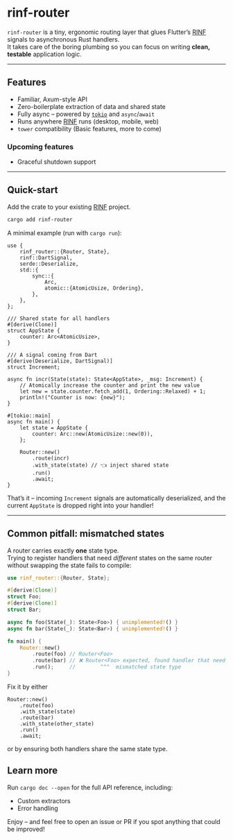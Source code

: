 # rinf-router

`rinf-router` is a tiny, ergonomic routing layer that glues Flutter’s
[RINF] signals to asynchronous Rust handlers.  
It takes care of the boring plumbing so you can focus on writing **clean,
testable** application logic.

[RINF]: https://pub.dev/packages/rinf

---

## Features

* Familiar, Axum-style API
* Zero-boilerplate extraction of data and shared state
* Fully async – powered by [`tokio`] and `async`/`await`
* Runs anywhere [RINF] runs (desktop, mobile, web)
* `tower` compatibility (Basic features, more to come)

### Upcoming features

* Graceful shutdown support

[`tokio`]: https://tokio.rs/

---

## Quick-start

Add the crate to your existing [RINF] project.

```bash
cargo add rinf-router
```

A minimal example (run with `cargo run`):

```rust,no_run
use {
    rinf_router::{Router, State},
    rinf::DartSignal,
    serde::Deserialize,
    std::{
        sync::{
            Arc,
            atomic::{AtomicUsize, Ordering},
        },
    },
};

/// Shared state for all handlers
#[derive(Clone)]
struct AppState {
    counter: Arc<AtomicUsize>,
}

/// A signal coming from Dart
#[derive(Deserialize, DartSignal)]
struct Increment;

async fn incr(State(state): State<AppState>, _msg: Increment) {
    // Atomically increase the counter and print the new value
    let new = state.counter.fetch_add(1, Ordering::Relaxed) + 1;
    println!("Counter is now: {new}");
}

#[tokio::main]
async fn main() {
    let state = AppState {
        counter: Arc::new(AtomicUsize::new(0)),
    };

    Router::new()
        .route(incr)
        .with_state(state) // 👈 inject shared state
        .run()
        .await;
}
```

That’s it – incoming `Increment` signals are automatically deserialized, and the current `AppState` is dropped right
into your handler!

---

## Common pitfall: mismatched states

A router carries exactly **one** state type.  
Trying to register handlers that need *different* states on the same
router without swapping the state fails to compile:

```rust compile_fail
use rinf_router::{Router, State};

#[derive(Clone)]
struct Foo;
#[derive(Clone)]
struct Bar;

async fn foo(State(_): State<Foo>) { unimplemented!() }
async fn bar(State(_): State<Bar>) { unimplemented!() }

fn main() {
    Router::new()
        .route(foo) // Router<Foo>
        .route(bar) // ❌ Router<Foo> expected, found handler that needs Bar
        .run();     //        ^^^  mismatched state type
}
```

Fix it by either

```rust,ignore
Router::new()
    .route(foo)
    .with_state(state)
    .route(bar)
    .with_state(other_state)
    .run()
    .await;
```

or by ensuring both handlers share the same state type.

## Learn more

Run `cargo doc --open` for the full API reference, including:

* Custom extractors
* Error handling

Enjoy – and feel free to open an issue or PR if you spot anything that
could be improved!

